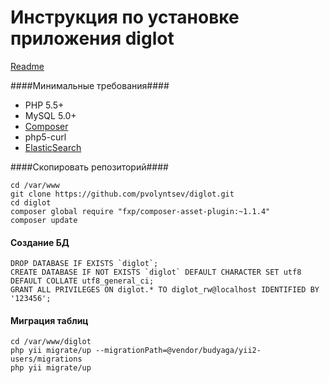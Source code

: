 # Инструкция по установке приложения diglot #

[Readme](https://github.com/pvolyntsev/diglot/blob/master/README.md)


####Минимальные требования####
- PHP 5.5+
- MySQL 5.0+
- [Composer](https://getcomposer.org/download/)
- php5-curl
- [ElasticSearch](https://github.com/elastic/elasticsearch/blob/master/README.textile)

####Скопировать репозиторий####
```
cd /var/www
git clone https://github.com/pvolyntsev/diglot.git
cd diglot
composer global require "fxp/composer-asset-plugin:~1.1.4"
composer update
```

#### Создание БД ####
```
DROP DATABASE IF EXISTS `diglot`;
CREATE DATABASE IF NOT EXISTS `diglot` DEFAULT CHARACTER SET utf8 DEFAULT COLLATE utf8_general_ci;
GRANT ALL PRIVILEGES ON diglot.* TO diglot_rw@localhost IDENTIFIED BY '123456';
```

#### Миграция таблиц ####
```
cd /var/www/diglot
php yii migrate/up --migrationPath=@vendor/budyaga/yii2-users/migrations
php yii migrate/up
```
